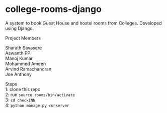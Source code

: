 # college-rooms-django
A system to book Guest House and hostel rooms from Colleges. Developed using Django.

Project Members  

Sharath Savasere  
Aswanth PP  
Manoj Kumar  
Mohammed Ameen  
Arvind Ramachandran  
Joe Anthony  

Steps  
1: clone this repo  
2: run `source rooms/bin/activate`  
3: `cd checkINN`  
4: `python manage.py runserver`  